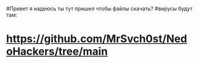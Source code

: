 #Привет я надеюсь ты тут пришел чтобы файлы скачать?
#вирусы будут там:


# https://github.com/MrSvch0st/NedoHackers/tree/main
